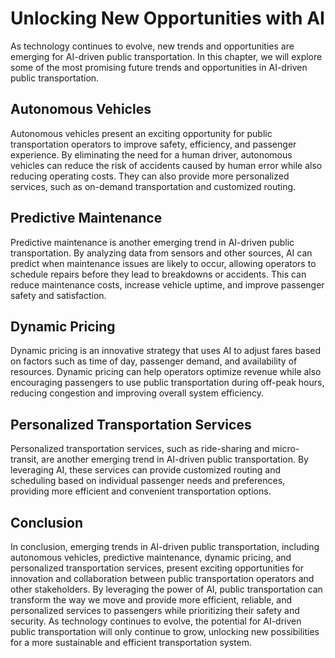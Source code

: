 Unlocking New Opportunities with AI
===================================================================================================================

As technology continues to evolve, new trends and opportunities are emerging for AI-driven public transportation. In this chapter, we will explore some of the most promising future trends and opportunities in AI-driven public transportation.

Autonomous Vehicles
-------------------

Autonomous vehicles present an exciting opportunity for public transportation operators to improve safety, efficiency, and passenger experience. By eliminating the need for a human driver, autonomous vehicles can reduce the risk of accidents caused by human error while also reducing operating costs. They can also provide more personalized services, such as on-demand transportation and customized routing.

Predictive Maintenance
----------------------

Predictive maintenance is another emerging trend in AI-driven public transportation. By analyzing data from sensors and other sources, AI can predict when maintenance issues are likely to occur, allowing operators to schedule repairs before they lead to breakdowns or accidents. This can reduce maintenance costs, increase vehicle uptime, and improve passenger safety and satisfaction.

Dynamic Pricing
---------------

Dynamic pricing is an innovative strategy that uses AI to adjust fares based on factors such as time of day, passenger demand, and availability of resources. Dynamic pricing can help operators optimize revenue while also encouraging passengers to use public transportation during off-peak hours, reducing congestion and improving overall system efficiency.

Personalized Transportation Services
------------------------------------

Personalized transportation services, such as ride-sharing and micro-transit, are another emerging trend in AI-driven public transportation. By leveraging AI, these services can provide customized routing and scheduling based on individual passenger needs and preferences, providing more efficient and convenient transportation options.

Conclusion
----------

In conclusion, emerging trends in AI-driven public transportation, including autonomous vehicles, predictive maintenance, dynamic pricing, and personalized transportation services, present exciting opportunities for innovation and collaboration between public transportation operators and other stakeholders. By leveraging the power of AI, public transportation can transform the way we move and provide more efficient, reliable, and personalized services to passengers while prioritizing their safety and security. As technology continues to evolve, the potential for AI-driven public transportation will only continue to grow, unlocking new possibilities for a more sustainable and efficient transportation system.
